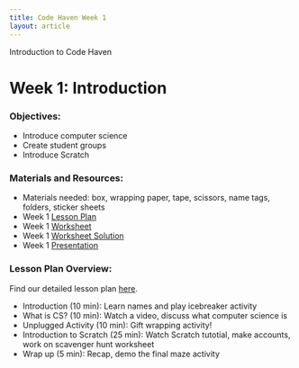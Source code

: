 ```yaml
---
title: Code Haven Week 1
layout: article
---
```


Introduction to Code Haven

<!--more-->

# Week 1: Introduction

### Objectives: 
- Introduce computer science
- Create student groups
- Introduce Scratch

### Materials and Resources: 
- Materials needed: box, wrapping paper, tape, scissors, name tags, folders, sticker sheets
- Week 1 [Lesson Plan](https://drive.google.com/open?id=10dzuF52k5ceHPmHzmMG2YBKTk4wA3RqxGW6Su1AM-q8)
- Week 1 [Worksheet](https://drive.google.com/open?id=1p4BvVFWij5q1kqrJEmtonAcdoEwmUaXabjkaH8RNH-I)
- Week 1 [Worksheet Solution](https://scratch.mit.edu/projects/379918045/)
- Week 1 [Presentation](https://drive.google.com/open?id=14J_n43yNtxCOylPKlyuwmlBjFTYqn646ysUIkxApMyo)

### Lesson Plan Overview:
Find our detailed lesson plan [here](https://drive.google.com/open?id=10dzuF52k5ceHPmHzmMG2YBKTk4wA3RqxGW6Su1AM-q8).
- Introduction (10 min): Learn names and play icebreaker activity
- What is CS? (10 min): Watch a video, discuss what computer science is
- Unplugged Activity (10 min): Gift wrapping activity!
- Introduction to Scratch (25 min): Watch Scratch tutotial, make accounts, work on scavenger hunt worksheet
- Wrap up (5 min): Recap, demo the final maze activity



